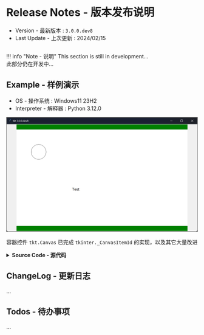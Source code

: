 # Release Notes - 版本发布说明

- Version - 最新版本 : `3.0.0.dev8`
- Last Update - 上次更新 : 2024/02/15

```

```

!!! info "Note - 说明"
This section is still in development...  
 此部分仍在开发中...

## Example - 样例演示

- OS - 操作系统 : Windows11 23H2
- Interpreter - 解释器 : Python 3.12.0

![png](example.png)

容器控件 `tkt.Canvas` 已完成 `tkinter._CanvasItemId` 的实现，以及其它大量改进

<details><summary><b>Source Code - 源代码</b></summary>

```python
import tkintertools as tkt

root = tkt.Tk(title="tkt 3.0.0.dev8")
root.center()

canvas = tkt.Canvas(root, bg='green', free_anchor=True)
canvas.place(width=1152, height=720, x=640, y=360, anchor="center")

canvas_2 = tkt.Canvas(canvas, bg='white', free_anchor=True, keep_ratio="full")
canvas_2.place(width=1152, height=648, x=576, y=360, anchor="center")

canvas_2.create_text(400, 400, text="Test")
canvas_2.create_oval(100, 100, 200, 200)

root.mainloop()
```

</details>

## ChangeLog - 更新日志

...

## Todos - 待办事项

...
